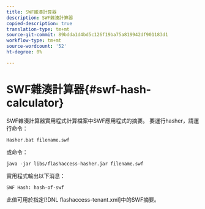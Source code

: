```yaml
---
title: SWF雜湊計算器
description: SWF雜湊計算器
copied-description: true
translation-type: tm+mt
source-git-commit: 89bdda1d4bd5c126f19ba75a819942df901183d1
workflow-type: tm+mt
source-wordcount: '52'
ht-degree: 0%

---
```



# SWF雜湊計算器{#swf-hash-calculator}

SWF雜湊計算器實用程式計算檔案中SWF應用程式的摘要。 要運行hasher，請運行命令：

```
Hasher.bat filename.swf
```

或命令：

```
java -jar libs/flashaccess-hasher.jar filename.swf
```

實用程式輸出以下消息：

```
SWF Hash: hash-of-swf
```

此值可用於指定[!DNL flashaccess-tenant.xml]中的SWF摘要。

